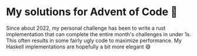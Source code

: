 # My solutions for Advent of Code 🎄

Since about 2022, my personal challenge has been to write a rust implementation that can complete the entire month's challenges in under 1s. This often results in some fairly ugly code to maximize performance. My Haskell implementations are hopefully a bit more elegant 😅